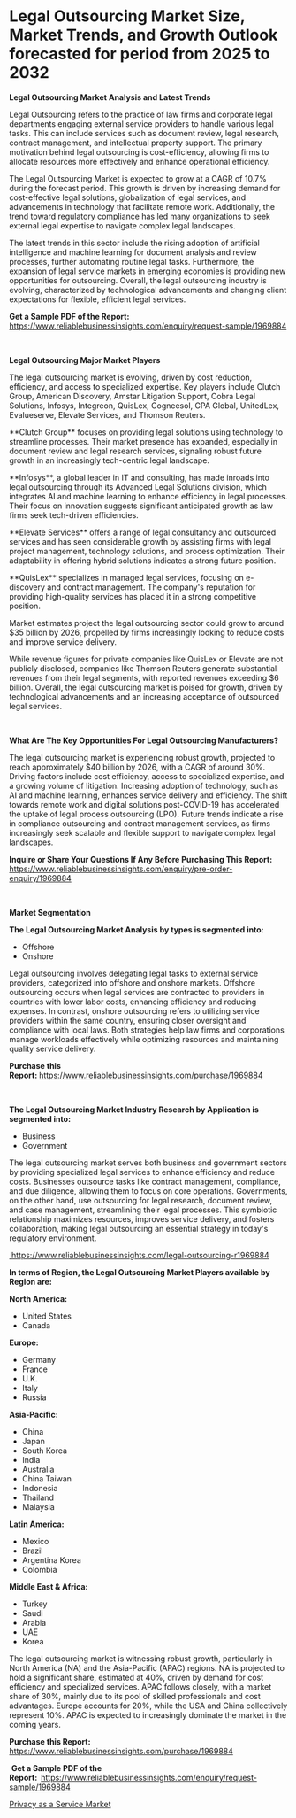 <p><h1>Legal Outsourcing Market Size, Market Trends, and Growth Outlook forecasted for period from 2025 to 2032</h1></p><p><strong>Legal Outsourcing Market Analysis and Latest Trends</strong></p>
<p><p>Legal Outsourcing refers to the practice of law firms and corporate legal departments engaging external service providers to handle various legal tasks. This can include services such as document review, legal research, contract management, and intellectual property support. The primary motivation behind legal outsourcing is cost-efficiency, allowing firms to allocate resources more effectively and enhance operational efficiency.</p><p>The Legal Outsourcing Market is expected to grow at a CAGR of 10.7% during the forecast period. This growth is driven by increasing demand for cost-effective legal solutions, globalization of legal services, and advancements in technology that facilitate remote work. Additionally, the trend toward regulatory compliance has led many organizations to seek external legal expertise to navigate complex legal landscapes.</p><p>The latest trends in this sector include the rising adoption of artificial intelligence and machine learning for document analysis and review processes, further automating routine legal tasks. Furthermore, the expansion of legal service markets in emerging economies is providing new opportunities for outsourcing. Overall, the legal outsourcing industry is evolving, characterized by technological advancements and changing client expectations for flexible, efficient legal services.</p></p>
<p><strong>Get a Sample PDF of the Report:&nbsp;</strong> <a href="https://www.reliablebusinessinsights.com/enquiry/request-sample/1969884?utm_campaign=2984&utm_medium=2&utm_source=Github&utm_content=ia&utm_term=09032025&utm_id=legal-outsourcing">https://www.reliablebusinessinsights.com/enquiry/request-sample/1969884</a></p>
<p>&nbsp;</p>
<p><strong>Legal Outsourcing Major Market Players</strong></p>
<p><p>The legal outsourcing market is evolving, driven by cost reduction, efficiency, and access to specialized expertise. Key players include Clutch Group, American Discovery, Amstar Litigation Support, Cobra Legal Solutions, Infosys, Integreon, QuisLex, Cogneesol, CPA Global, UnitedLex, Evalueserve, Elevate Services, and Thomson Reuters. </p><p>**Clutch Group** focuses on providing legal solutions using technology to streamline processes. Their market presence has expanded, especially in document review and legal research services, signaling robust future growth in an increasingly tech-centric legal landscape.</p><p>**Infosys**, a global leader in IT and consulting, has made inroads into legal outsourcing through its Advanced Legal Solutions division, which integrates AI and machine learning to enhance efficiency in legal processes. Their focus on innovation suggests significant anticipated growth as law firms seek tech-driven efficiencies.</p><p>**Elevate Services** offers a range of legal consultancy and outsourced services and has seen considerable growth by assisting firms with legal project management, technology solutions, and process optimization. Their adaptability in offering hybrid solutions indicates a strong future position.</p><p>**QuisLex** specializes in managed legal services, focusing on e-discovery and contract management. The company's reputation for providing high-quality services has placed it in a strong competitive position.</p><p>Market estimates project the legal outsourcing sector could grow to around $35 billion by 2026, propelled by firms increasingly looking to reduce costs and improve service delivery.</p><p>While revenue figures for private companies like QuisLex or Elevate are not publicly disclosed, companies like Thomson Reuters generate substantial revenues from their legal segments, with reported revenues exceeding $6 billion. Overall, the legal outsourcing market is poised for growth, driven by technological advancements and an increasing acceptance of outsourced legal services.</p></p>
<p>&nbsp;</p>
<p><strong>What Are The Key Opportunities For Legal Outsourcing Manufacturers?</strong></p>
<p><p>The legal outsourcing market is experiencing robust growth, projected to reach approximately $40 billion by 2026, with a CAGR of around 30%. Driving factors include cost efficiency, access to specialized expertise, and a growing volume of litigation. Increasing adoption of technology, such as AI and machine learning, enhances service delivery and efficiency. The shift towards remote work and digital solutions post-COVID-19 has accelerated the uptake of legal process outsourcing (LPO). Future trends indicate a rise in compliance outsourcing and contract management services, as firms increasingly seek scalable and flexible support to navigate complex legal landscapes.</p></p>
<p><strong>Inquire or Share Your Questions If Any Before Purchasing This Report:</strong> <a href="https://www.reliablebusinessinsights.com/enquiry/pre-order-enquiry/1969884?utm_campaign=2984&utm_medium=2&utm_source=Github&utm_content=ia&utm_term=09032025&utm_id=legal-outsourcing">https://www.reliablebusinessinsights.com/enquiry/pre-order-enquiry/1969884</a></p>
<p>&nbsp;</p>
<p><strong>Market Segmentation</strong></p>
<p><strong>The Legal Outsourcing Market Analysis by types is segmented into:</strong></p>
<p><ul><li>Offshore</li><li>Onshore</li></ul></p>
<p><p>Legal outsourcing involves delegating legal tasks to external service providers, categorized into offshore and onshore markets. Offshore outsourcing occurs when legal services are contracted to providers in countries with lower labor costs, enhancing efficiency and reducing expenses. In contrast, onshore outsourcing refers to utilizing service providers within the same country, ensuring closer oversight and compliance with local laws. Both strategies help law firms and corporations manage workloads effectively while optimizing resources and maintaining quality service delivery.</p></p>
<p><strong>Purchase this Report:&nbsp;</strong><a href="https://www.reliablebusinessinsights.com/purchase/1969884?utm_campaign=2984&utm_medium=2&utm_source=Github&utm_content=ia&utm_term=09032025&utm_id=legal-outsourcing">https://www.reliablebusinessinsights.com/purchase/1969884</a></p>
<p>&nbsp;</p>
<p><strong>The Legal Outsourcing Market Industry Research by Application is segmented into:</strong></p>
<p><ul><li>Business</li><li>Government</li></ul></p>
<p><p>The legal outsourcing market serves both business and government sectors by providing specialized legal services to enhance efficiency and reduce costs. Businesses outsource tasks like contract management, compliance, and due diligence, allowing them to focus on core operations. Governments, on the other hand, use outsourcing for legal research, document review, and case management, streamlining their legal processes. This symbiotic relationship maximizes resources, improves service delivery, and fosters collaboration, making legal outsourcing an essential strategy in today's regulatory environment.</p></p>
<p><a href="https://www.reliablebusinessinsights.com/legal-outsourcing-r1969884?utm_campaign=2984&utm_medium=2&utm_source=Github&utm_content=ia&utm_term=09032025&utm_id=legal-outsourcing">&nbsp;https://www.reliablebusinessinsights.com/legal-outsourcing-r1969884</a></p>
<p><strong>In terms of Region, the Legal Outsourcing Market Players available by Region are:</strong></p>
<p>
    <p> <strong> North America: </strong>
        <ul>
            <li>United States</li>
            <li>Canada</li>
        </ul>
        </p> 
    <p> <strong> Europe: </strong>
        <ul>
            <li>Germany</li>
            <li>France</li>
            <li>U.K.</li>
            <li>Italy</li>
            <li>Russia</li>
        </ul>
        </p> 
    <p> <strong> Asia-Pacific: </strong>
        <ul>
            <li>China</li>
            <li>Japan</li>
            <li>South Korea</li>
            <li>India</li>
            <li>Australia</li>
            <li>China Taiwan</li>
            <li>Indonesia</li>
            <li>Thailand</li>
            <li>Malaysia</li>
        </ul>
        </p> 
    <p> <strong> Latin America: </strong>
        <ul>
            <li>Mexico</li>
            <li>Brazil</li>
            <li>Argentina Korea</li>
            <li>Colombia</li>
        </ul>
        </p> 
    <p> <strong> Middle East & Africa: </strong>
        <ul>
            <li>Turkey</li>
            <li>Saudi</li>
            <li>Arabia</li>
            <li>UAE</li>
            <li>Korea</li>
        </ul>
    </p>
    </p>
<p><p>The legal outsourcing market is witnessing robust growth, particularly in North America (NA) and the Asia-Pacific (APAC) regions. NA is projected to hold a significant share, estimated at 40%, driven by demand for cost efficiency and specialized services. APAC follows closely, with a market share of 30%, mainly due to its pool of skilled professionals and cost advantages. Europe accounts for 20%, while the USA and China collectively represent 10%. APAC is expected to increasingly dominate the market in the coming years.</p></p>
<p><strong>Purchase this Report: </strong><a href="https://www.reliablebusinessinsights.com/purchase/1969884?utm_campaign=2984&utm_medium=2&utm_source=Github&utm_content=ia&utm_term=09032025&utm_id=legal-outsourcing">https://www.reliablebusinessinsights.com/purchase/1969884</a></p>
<p>&nbsp;<strong>Get a Sample PDF of the Report:&nbsp;&nbsp;</strong><a href="https://www.reliablebusinessinsights.com/enquiry/request-sample/1969884?utm_campaign=2984&utm_medium=2&utm_source=Github&utm_content=ia&utm_term=09032025&utm_id=legal-outsourcing">https://www.reliablebusinessinsights.com/enquiry/request-sample/1969884</a></p>
<p><strong></strong></p>
<p><p><a href="https://github.com/donnettaletizia/Market-Research-Report-List-1/blob/main/privacy-as-a-service-market.md?utm_campaign=2984&utm_medium=2&utm_source=Github&utm_content=ia&utm_term=09032025&utm_id=legal-outsourcing">Privacy as a Service Market</a></p></p>